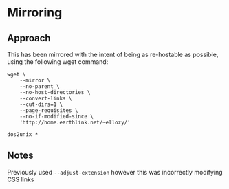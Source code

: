 # Mirroring

## Approach

This has been mirrored with the intent of being as re-hostable as possible, using the following wget command:

```shell
wget \
    --mirror \
    --no-parent \
    --no-host-directories \
    --convert-links \
    --cut-dirs=1 \
    --page-requisites \
    --no-if-modified-since \
    'http://home.earthlink.net/~ellozy/'

dos2unix *
```

## Notes

Previously used `--adjust-extension` however this was incorrectly modifying CSS links